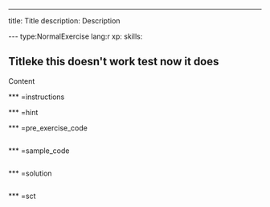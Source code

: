 ---
title: Title
description: Description

--- type:NormalExercise lang:r xp: skills:
## Titleke this doesn't work test now it does 
Content

*** =instructions

*** =hint

*** =pre_exercise_code
```{r}

```

*** =sample_code
```{r}

```

*** =solution
```{r}

```

*** =sct
```{r}

```
